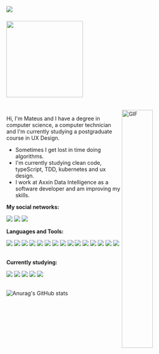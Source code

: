 ![](https://visitor-badge.glitch.me/badge?page_id=Mateussj)

### <img   src="https://media3.giphy.com/media/XD9o33QG9BoMis7iM4/giphy.gif?cid=790b7611dc6a2902f31b21982ce21bb953c10891c5ed35cd&rid=giphy.gif&ct=g" width="200px">
<br>
<img align="right" alt="GIF" src="https://media0.giphy.com/media/f3iwJFOVOwuy7K6FFw/giphy.gif?cid=790b7611c0fb019ee0f99a8779198f050daadc5b56f6e109&rid=giphy.gif&ct=g" width="40%" height="40%" />



Hi, I'm Mateus and I have a degree in computer science, a computer technician and I'm currently studying a postgraduate course in UX Design.

- Sometimes I get lost in time doing algorithms.
- I'm currently studying clean code, typeScript, TDD, kubernetes and ux design.
- I work at Axxin Data Intelligence as a software developer and am improving my skills.

**My social networks:**

[<img src="https://img.shields.io/badge/linkedin-%230077B5.svg?&style=for-the-badge&logo=linkedin&logoColor=white" />](https://www.linkedin.com/in/mateus-juvencio-770ba4141/) 
[<img src = "https://img.shields.io/badge/instagram-%23E4405F.svg?&style=for-the-badge&logo=instagram&logoColor=white">](https://www.instagram.com/mateussjuvencio/) 
[<img src = "https://img.shields.io/badge/facebook-%231877F2.svg?&style=for-the-badge&logo=facebook&logoColor=white">](https://www.facebook.com/mateus.juvencio.9/)


**Languages and Tools:**
<div>
    <img src="https://img.shields.io/badge/nodejs-339933?style=for-the-badge&logo=node&logoColor=white">
    <img src="https://img.shields.io/badge/PHP-777BB4?style=for-the-badge&logo=php&logoColor=white">
    <img src="https://img.shields.io/badge/javascript-%23323330.svg?style=for-the-badge&logo=javascript&logoColor=%23F7DF1E">
    <img src="https://img.shields.io/badge/Laravel-FF2D20?style=for-the-badge&logo=laravel&logoColor=white">
    <img src="https://img.shields.io/badge/MySQL-00000F?style=for-the-badge&logo=mysql&logoColor=white">
    <img src="https://img.shields.io/badge/HTML5-E34F26?style=for-the-badge&logo=html5&logoColor=white">
    <img src="https://img.shields.io/badge/c%23-%23239120.svg?style=for-the-badge&logo=c-sharp&logoColor=white"> 
    <img src="https://img.shields.io/badge/CSS3-1572B6?style=for-the-badge&logo=css3&logoColor=white">
    <img src="https://img.shields.io/badge/Microsoft%20SQL%20Sever-CC2927?style=for-the-badge&logo=microsoft%20sql%20server&logoColor=white">
    <img src="https://img.shields.io/badge/docker-%230db7ed.svg?style=for-the-badge&logo=docker&logoColor=white">
    <img src="https://img.shields.io/badge/postgres-%23316192.svg?style=for-the-badge&logo=postgresql&logoColor=white">
    <img src="https://img.shields.io/badge/git-%23F05033.svg?style=for-the-badge&logo=git&logoColor=white">
    <img src="https://img.shields.io/badge/gitlab-%23181717.svg?style=for-the-badge&logo=gitlab&logoColor=white">
    <img src="https://img.shields.io/badge/github-%23121011.svg?style=for-the-badge&logo=github&logoColor=white">    
    <img src="https://img.shields.io/badge/Laravel Blade-FF2D20?style=for-the-badge&logo=node&logoColor=white">
</div>

<br>

**Currently studying:**
<div>
    <img src="https://img.shields.io/badge/React-20232A?style=for-the-badge&logo=react&logoColor=61DAFB">
    <img src="https://img.shields.io/badge/NestJS-02569B?style=for-the-badge&logo=nestjs&logoColor=white">
    <img src="https://img.shields.io/badge/TDD-339933?style=for-the-badge&logo=node&logoColor=white">
    <img src="https://img.shields.io/badge/Clean Architecture-FF2D20?style=for-the-badge&logo=node&logoColor=white">
    <img src="https://img.shields.io/badge/typescript-%23007ACC.svg?style=for-the-badge&logo=typescript&logoColor=white">
</div>
  
<br>
  
 ![Anurag's GitHub stats](https://github-readme-stats.vercel.app/api?username=Mateussj&show_icons=true&theme=radical)
